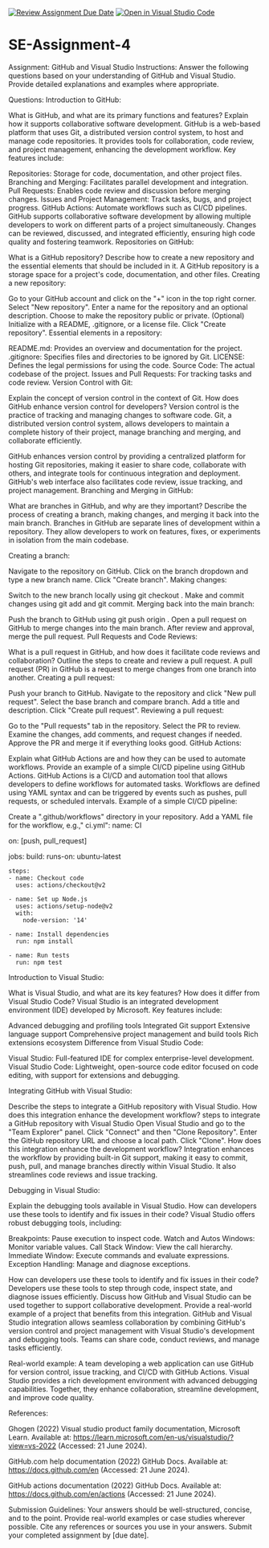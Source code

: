 [![Review Assignment Due Date](https://classroom.github.com/assets/deadline-readme-button-22041afd0340ce965d47ae6ef1cefeee28c7c493a6346c4f15d667ab976d596c.svg)](https://classroom.github.com/a/GvXCZgfk)
[![Open in Visual Studio Code](https://classroom.github.com/assets/open-in-vscode-2e0aaae1b6195c2367325f4f02e2d04e9abb55f0b24a779b69b11b9e10269abc.svg)](https://classroom.github.com/online_ide?assignment_repo_id=15309266&assignment_repo_type=AssignmentRepo)
# SE-Assignment-4
Assignment: GitHub and Visual Studio
Instructions:
Answer the following questions based on your understanding of GitHub and Visual Studio. Provide detailed explanations and examples where appropriate.

Questions:
Introduction to GitHub:

What is GitHub, and what are its primary functions and features? Explain how it supports collaborative software development.
GitHub is a web-based platform that uses Git, a distributed version control system, to host and manage code repositories. It provides tools for collaboration, code review, and project management, enhancing the development workflow. Key features include:

Repositories: Storage for code, documentation, and other project files.
Branching and Merging: Facilitates parallel development and integration.
Pull Requests: Enables code review and discussion before merging changes.
Issues and Project Management: Track tasks, bugs, and project progress.
GitHub Actions: Automate workflows such as CI/CD pipelines.
GitHub supports collaborative software development by allowing multiple developers to work on different parts of a project simultaneously. Changes can be reviewed, discussed, and integrated efficiently, ensuring high code quality and fostering teamwork.
Repositories on GitHub:

What is a GitHub repository? Describe how to create a new repository and the essential elements that should be included in it.
A GitHub repository is a storage space for a project's code, documentation, and other files.
Creating a new repository:

Go to your GitHub account and click on the "+" icon in the top right corner.
Select "New repository".
Enter a name for the repository and an optional description.
Choose to make the repository public or private.
(Optional) Initialize with a README, .gitignore, or a license file.
Click "Create repository".
Essential elements in a repository:

README.md: Provides an overview and documentation for the project.
.gitignore: Specifies files and directories to be ignored by Git.
LICENSE: Defines the legal permissions for using the code.
Source Code: The actual codebase of the project.
Issues and Pull Requests: For tracking tasks and code review.
Version Control with Git:

Explain the concept of version control in the context of Git. How does GitHub enhance version control for developers?
Version control is the practice of tracking and managing changes to software code. Git, a distributed version control system, allows developers to maintain a complete history of their project, manage branching and merging, and collaborate efficiently.

GitHub enhances version control by providing a centralized platform for hosting Git repositories, making it easier to share code, collaborate with others, and integrate tools for continuous integration and deployment. GitHub's web interface also facilitates code review, issue tracking, and project management.
Branching and Merging in GitHub:

What are branches in GitHub, and why are they important? Describe the process of creating a branch, making changes, and merging it back into the main branch.
Branches in GitHub are separate lines of development within a repository. They allow developers to work on features, fixes, or experiments in isolation from the main codebase.

Creating a branch:

Navigate to the repository on GitHub.
Click on the branch dropdown and type a new branch name.
Click "Create branch".
Making changes:

Switch to the new branch locally using git checkout <branch-name>.
Make and commit changes using git add and git commit.
Merging back into the main branch:

Push the branch to GitHub using git push origin <branch-name>.
Open a pull request on GitHub to merge changes into the main branch.
After review and approval, merge the pull request.
Pull Requests and Code Reviews:

What is a pull request in GitHub, and how does it facilitate code reviews and collaboration? Outline the steps to create and review a pull request.
A pull request (PR) in GitHub is a request to merge changes from one branch into another.
Creating a pull request:

Push your branch to GitHub.
Navigate to the repository and click "New pull request".
Select the base branch and compare branch.
Add a title and description.
Click "Create pull request".
Reviewing a pull request:

Go to the "Pull requests" tab in the repository.
Select the PR to review.
Examine the changes, add comments, and request changes if needed.
Approve the PR and merge it if everything looks good.
GitHub Actions:

Explain what GitHub Actions are and how they can be used to automate workflows. Provide an example of a simple CI/CD pipeline using GitHub Actions.
GitHub Actions is a CI/CD and automation tool that allows developers to define workflows for automated tasks. Workflows are defined using YAML syntax and can be triggered by events such as pushes, pull requests, or scheduled intervals.
Example of a simple CI/CD pipeline:

Create a ".github/workflows" directory in your repository.
Add a YAML file for the workflow, e.g.," ci.yml":
name: CI

on: [push, pull_request]

jobs:
  build:
    runs-on: ubuntu-latest

    steps:
    - name: Checkout code
      uses: actions/checkout@v2

    - name: Set up Node.js
      uses: actions/setup-node@v2
      with:
        node-version: '14'

    - name: Install dependencies
      run: npm install

    - name: Run tests
      run: npm test



Introduction to Visual Studio:

What is Visual Studio, and what are its key features? How does it differ from Visual Studio Code?
Visual Studio is an integrated development environment (IDE) developed by Microsoft. Key features include:

Advanced debugging and profiling tools
Integrated Git support
Extensive language support
Comprehensive project management and build tools
Rich extensions ecosystem
Difference from Visual Studio Code:

Visual Studio: Full-featured IDE for complex enterprise-level development.
Visual Studio Code: Lightweight, open-source code editor focused on code editing, with support for extensions and debugging.

Integrating GitHub with Visual Studio:

Describe the steps to integrate a GitHub repository with Visual Studio. How does this integration enhance the development workflow?
steps to integrate a GitHub repository with Visual Studio
Open Visual Studio and go to the "Team Explorer" panel.
Click "Connect" and then "Clone Repository".
Enter the GitHub repository URL and choose a local path.
Click "Clone".
How does this integration enhance the development workflow?
Integration enhances the workflow by providing built-in Git support, making it easy to commit, push, pull, and manage branches directly within Visual Studio. It also streamlines code reviews and issue tracking.

Debugging in Visual Studio:

Explain the debugging tools available in Visual Studio. How can developers use these tools to identify and fix issues in their code?
Visual Studio offers robust debugging tools, including:

Breakpoints: Pause execution to inspect code.
Watch and Autos Windows: Monitor variable values.
Call Stack Window: View the call hierarchy.
Immediate Window: Execute commands and evaluate expressions.
Exception Handling: Manage and diagnose exceptions.

How can developers use these tools to identify and fix issues in their code?
Developers use these tools to step through code, inspect state, and diagnose issues efficiently.
Discuss how GitHub and Visual Studio can be used together to support collaborative development. Provide a real-world example of a project that benefits from this integration.
GitHub and Visual Studio integration allows seamless collaboration by combining GitHub's version control and project management with Visual Studio's development and debugging tools. Teams can share code, conduct reviews, and manage tasks efficiently.

Real-world example:
A team developing a web application can use GitHub for version control, issue tracking, and CI/CD with GitHub Actions. Visual Studio provides a rich development environment with advanced debugging capabilities. Together, they enhance collaboration, streamline development, and improve code quality.

References:

Ghogen (2022) Visual studio product family documentation, Microsoft Learn. Available at: https://learn.microsoft.com/en-us/visualstudio/?view=vs-2022 (Accessed: 21 June 2024). 

GitHub.com help documentation (2022) GitHub Docs. Available at: https://docs.github.com/en (Accessed: 21 June 2024). 

GitHub actions documentation (2022) GitHub Docs. Available at: https://docs.github.com/en/actions (Accessed: 21 June 2024).  

Submission Guidelines:
Your answers should be well-structured, concise, and to the point.
Provide real-world examples or case studies wherever possible.
Cite any references or sources you use in your answers.
Submit your completed assignment by [due date].
